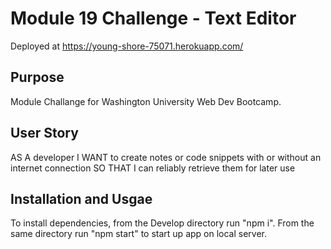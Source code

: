 # Module 19 Challenge - Text Editor
Deployed at https://young-shore-75071.herokuapp.com/

## Purpose
Module Challange for Washington University Web Dev Bootcamp. 

## User Story
AS A developer
I WANT to create notes or code snippets with or without an internet connection
SO THAT I can reliably retrieve them for later use

## Installation and Usgae
To install dependencies, from the Develop directory run "npm i". From the same directory run "npm start" to start up app on local server. 



